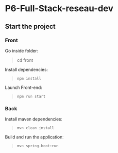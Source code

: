 # P6-Full-Stack-reseau-dev

## Start the project

### Front
Go inside folder:

> cd front

Install dependencies:

> `npm install`

Launch Front-end:

> `npm run start`

### Back
 Install maven dependencies:

> `mvn clean install`

 Build and run the application: 

> `mvn spring-boot:run`